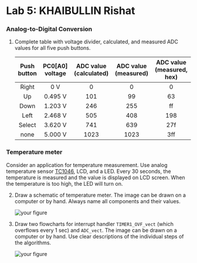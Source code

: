 # Lab 5: KHAIBULLIN Rishat

### Analog-to-Digital Conversion

1. Complete table with voltage divider, calculated, and measured ADC values for all five push buttons.

   | **Push button** | **PC0[A0] voltage** | **ADC value (calculated)** | **ADC value (measured)** | **ADC value (measured, hex)** |
   | :-: | :-: | :-: | :-: | :-: |
   | Right  | 0&nbsp;V | 0   | 0 | 0 |
   | Up     | 0.495&nbsp;V | 101 | 99 | 63 |
   | Down   | 1.203&nbsp;V | 246 | 255 | ff |
   | Left   | 2.468&nbsp;V | 505 | 408 | 198 |
   | Select | 3.620&nbsp;V | 741 | 639 | 27f |
   | none   | 5.000&nbsp;V | 1023 | 1023 | 3ff |

### Temperature meter

Consider an application for temperature measurement. Use analog temperature sensor [TC1046](http://ww1.microchip.com/downloads/en/DeviceDoc/21496C.pdf), LCD, and a LED. Every 30 seconds, the temperature is measured and the value is displayed on LCD screen. When the temperature is too high, the LED will turn on.

2. Draw a schematic of temperature meter. The image can be drawn on a computer or by hand. Always name all components and their values.

   ![your figure](/test/images/DU5_1.PNG)

3. Draw two flowcharts for interrupt handler `TIMER1_OVF_vect` (which overflows every 1&nbsp;sec) and `ADC_vect`. The image can be drawn on a computer or by hand. Use clear descriptions of the individual steps of the algorithms.

   ![your figure](/test/images/DU5_2.PNG)
